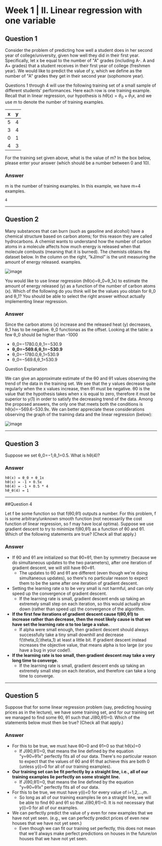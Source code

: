 # Week 1 | II. Linear regression with one variable

## Question 1


Consider the problem of predicting how well a student does in her second year of college/university, given how well they did in their first year. Specifically, let x be equal to the number of "A" grades (including A-. A and A+ grades) that a student receives in their first year of college (freshmen year). We would like to predict the value of y, which we define as the number of "A" grades they get in their second year (sophomore year). 

Questions 1 through 4 will use the following training set of a small sample of different students' performances. Here each row is one training example. Recall that in linear regression, our hypothesis is $hθ(x)=θ_0+θ_1x$, and we use m to denote the number of training examples.

| x | y |
|---|---|
| 5	| 4 |
| 3	| 4 |
| 0	| 1 |
| 4	| 3 |

For the training set given above, what is the value of m? In the box below, please enter your answer (which should be a number between 0 and 10).

### Answer

m is the number of training examples. In this example, we have m=4 examples.

	4
	
---

## Question 2


Many substances that can burn (such as gasoline and alcohol) have a chemical structure based on carbon atoms; for this reason they are called hydrocarbons. A chemist wants to understand how the number of carbon atoms in a molecule affects how much energy is released when that molecule combusts (meaning that it is burned). The chemists obtains the dataset below. In the column on the right, “kJ/mol” is the unit measuring the amount of energy released. 
examples.

![image](https://d396qusza40orc.cloudfront.net/ml/images/2.2-quiz-1.png)

You would like to use linear regression (hθ(x)=θ_0+θ_1x) to estimate the amount of energy released (y) as a function of the number of carbon atoms (x). Which of the following do you think will be the values you obtain for θ_0 and θ_1? You should be able to select the right answer without actually implementing linear regression.

### Answer

Since the carbon atoms (x) increase and the released heat (y) decreases, θ_1 has to be negative.
θ_0 functionas as the offset. Looking at the table:
a few θ_0 should be  higher than -1000


* θ_0=−1780.0,θ_1=−530.9
* **θ_0=−569.6,θ_1=−530.9**
* θ_0=−1780.0,θ_1=530.9
* θ_0=−569.6,θ_1=530.9

Question Explanation

We can give an approximate estimate of the θ0 and θ1 values observing the trend of the data in the training set. We see that the y values decrease quite regularly when the x values increase, then θ1 must be negative. θ0 is the value that the hypothesis takes when x is equal to zero, therefore it must be superior to y(1) in order to satisfy the decreasing trend of the data. Among the proposed answers, the only one that meets both the conditions is hθ(x)=−569.6−530.9x. We can better appreciate these considerations observing the graph of the training data and the linear regression (below): 

![image](https://d396qusza40orc.cloudfront.net/ml/images/2.2-quiz1-exp.png)


---

## Question 3

Suppose we set θ_0=−1,θ_1=0.5. What is hθ(4)?

### Answer

	hθ(x) = θ_0 + θ_1x
	hθ(x) = -1 + 0.5x
	hθ(4) = -1 + 0.5 * 4
	hθ_θ(4) = 1
	
---

##Question 4

Let f be some function so that f(θ0,θ1) outputs a number. For this problem, f is some arbitrary/unknown smooth function (not necessarily the cost function of linear regression, so f may have local optima). Suppose we use gradient descent to try to minimize f(θ0,θ1) as a function of θ0 and θ1. Which of the following statements are true? (Check all that apply.)

### Answer

* If θ0 and θ1 are initialized so that θ0=θ1, then by symmetry (because we do simultaneous updates to the two parameters), after one iteration of gradient descent, we will still have θ0=θ1.
	* 	The updates to θ0 and θ1 are different (even though we're doing simultaneous updates), so there's no particular reason to expect them to be the same after one iteration of gradient descent.
* Setting the learning rate α to be very small is not harmful, and can only speed up the convergence of gradient descent.
	* If the learning rate is small, gradient descent ends up taking an extremely small step on each iteration, so this would actually slow down (rather than speed up) the convergence of the algorithm. 
* **If the first few iterations of gradient descent cause f(θ0,θ1) to increase rather than decrease, then the most likely cause is that we have set the learning rate α to too large a value.**
	* If alpha were small enough, then gradient descent should always successfully take a tiny small downhill and decrease f(\theta_0,\theta_1) at least a little bit. If gradient descent instead increases the objective value, that means alpha is too large (or you have a bug in your code!). 	
* **If the learning rate is too small, then gradient descent may take a very long time to converge.**
	* 	If the learning rate is small, gradient descent ends up taking an extremely small step on each iteration, and therefore can take a long time to converge.


---

## Question 5

Suppose that for some linear regression problem (say, predicting housing prices as in the lecture), we have some training set, and for our training set we managed to find some θ0, θ1 such that J(θ0,θ1)=0. Which of the statements below must then be true? (Check all that apply.)

### Answer

* For this to be true, we must have θ0=0 and θ1=0 so that hθ(x)=0
	*  If J(θ0,θ1)=0, that means the line defined by the equation "y=θ0+θ1x" perfectly fits all of our data. There's no particular reason to expect that the values of θ0 and θ1 that achieve this are both 0 (unless y(i)=0 for all of our training examples).
* **Our training set can be fit perfectly by a straight line, i.e., all of our training examples lie perfectly on some straight line.**
	* If J(θ0,θ1)=0, that means the line defined by the equation "y=θ0+θ1x" perfectly fits all of our data.
* For this to be true, we must have y(i)=0 for every value of i=1,2,…,m.
	* So long as all of our training examples lie on a straight line, we will be able to find θ0 and θ1 so that J(θ0,θ1)=0. It is not necessary that y(i)=0 for all of our examples.
* We can perfectly predict the value of y even for new examples that we have not yet seen. (e.g., we can perfectly predict prices of even new houses that we have not yet seen.)
	* Even though we can fit our training set perfectly, this does not mean that we'll always make perfect predictions on houses in the future/on houses that we have not yet seen.







